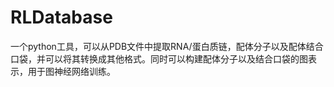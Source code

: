 # RLDatabase
一个python工具，可以从PDB文件中提取RNA/蛋白质链，配体分子以及配体结合口袋，并可以将其转换成其他格式。同时可以构建配体分子以及结合口袋的图表示，用于图神经网络训练。
